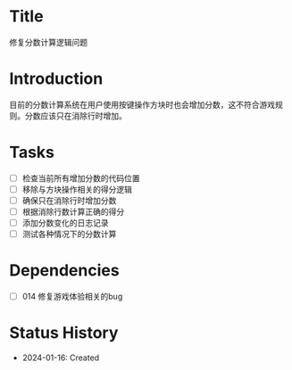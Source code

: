 # Title
修复分数计算逻辑问题

# Introduction
目前的分数计算系统在用户使用按键操作方块时也会增加分数，这不符合游戏规则。分数应该只在消除行时增加。

# Tasks
- [ ] 检查当前所有增加分数的代码位置
- [ ] 移除与方块操作相关的得分逻辑
- [ ] 确保只在消除行时增加分数
- [ ] 根据消除行数计算正确的得分
- [ ] 添加分数变化的日志记录
- [ ] 测试各种情况下的分数计算

# Dependencies
- [ ] 014 修复游戏体验相关的bug

# Status History
- 2024-01-16: Created
